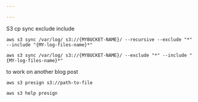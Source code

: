 ```yaml
---

---
```


S3 cp sync exclude include


`aws s3 sync /var/log/ s3://{MYBUCKET-NAME}/ --recursive --exclude "*" --include "{MY-log-files-name}*"`

`aws s3 sync /var/log/ s3://{MYBUCKET-NAME}/ --exclude "*" --include "{MY-log-files-name}*"`




to work on another blog post

`aws s3 presign s3://path-to-file`

`aws s3 help presign`
